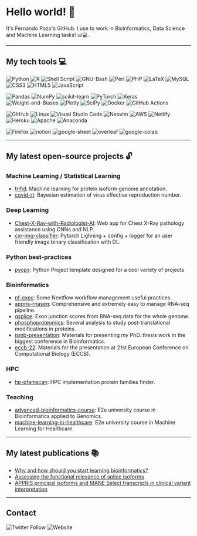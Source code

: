 # Hello world! 👋

It's Fernando Pozo's GitHub. I use to work in Bioinformatics, Data Science and Machine Learning tasks! 📊💻.

<!--
**fpozoc/fpozoc** is a ✨ _special_ ✨ repository because its `README.md` (this file) appears on your GitHub profile.

Here are some ideas to get you started:

- 🔭 I’m currently working on ...
- 🌱 I’m currently learning ...
- 👯 I’m looking to collaborate on ...
- 🤔 I’m looking for help with ...
- 💬 Ask me about ...
- 📫 How to reach me: ...
- 😄 Pronouns: ...
- ⚡ Fun fact: ...
-->
--------------------------------------------------------------------------------

## My tech tools 💻

![Python](https://img.shields.io/badge/python-3670A0?style=flat-square&logo=python&logoColor=ffdd54)
![R](https://img.shields.io/badge/r-%23276DC3.svg?style=flat-square&logo=r&logoColor=white)
![Shell Script](https://img.shields.io/badge/shell_script-%23121011.svg?style=flat-square&logo=gnu-bash&logoColor=white)
![GNU-Bash](https://img.shields.io/badge/GNU%20Bash-4EAA25?style=flat-square&logo=GNU%20Bash&logoColor=white)
![Perl](https://img.shields.io/badge/perl-%2339457E.svg?style=flat-square&logo=perl&logoColor=white)
![PHP](https://img.shields.io/badge/php-%23777BB4.svg?style=flat-square&logo=php&logoColor=white)
![LaTeX](https://img.shields.io/badge/latex-%23008080.svg?style=flat-square&logo=latex&logoColor=white)
![MySQL](https://img.shields.io/badge/mysql-%2300f.svg?style=flat-square&logo=mysql&logoColor=white)
![CSS3](https://img.shields.io/badge/css3-%231572B6.svg?style=flat-square&logo=css3&logoColor=white)
![HTML5](https://img.shields.io/badge/html5-%23E34F26.svg?style=flat-square&logo=html5&logoColor=white)
![JavaScript](https://img.shields.io/badge/javascript-%23323330.svg?style=flat-square&logo=javascript&logoColor=%23F7DF1E)

![Pandas](https://img.shields.io/badge/pandas-%23150458.svg?style=flat-square&logo=pandas&logoColor=white)
![NumPy](https://img.shields.io/badge/numpy-%23013243.svg?style=flat-square&logo=numpy&logoColor=white)
![scikit-learn](https://img.shields.io/badge/scikit--learn-%23F7931E.svg?style=flat-square&logo=scikit-learn&logoColor=white)
![PyTorch](https://img.shields.io/badge/PyTorch-%23EE4C2C.svg?style=flat-square&logo=PyTorch&logoColor=white)
![Keras](https://img.shields.io/badge/Keras-%23D00000.svg?style=flat-square&logo=Keras&logoColor=white)
![Weight-and-Biases](https://img.shields.io/badge/Weights_&_Biases-FFBE00?style=flat-square&logo=WeightsAndBiases&logoColor=white)
![Plotly](https://img.shields.io/badge/Plotly-%233F4F75.svg?style=flat-square&logo=plotly&logoColor=white)
![SciPy](https://img.shields.io/badge/SciPy-%230C55A5.svg?style=flat-square&logo=scipy&logoColor=%white)
![Docker](https://img.shields.io/badge/docker-%230db7ed.svg?style=flat-square&logo=docker&logoColor=white)
![GitHub Actions](https://img.shields.io/badge/github%20actions-%232671E5.svg?style=flat-square&logo=githubactions&logoColor=white)

![GitHub](https://img.shields.io/badge/github-%23121011.svg?style=flat-square&logo=github&logoColor=white)
![Linux](https://img.shields.io/badge/Linux-FCC624?style=flat-square&logo=linux&logoColor=black)
![Visual Studio Code](https://img.shields.io/badge/Visual%20Studio%20Code-0078d7.svg?style=flat-square&logo=visual-studio-code&logoColor=white)
![Neovim](https://img.shields.io/badge/NeoVim-%2357A143.svg?&style=flat-square&logo=neovim&logoColor=white)
![AWS](https://img.shields.io/badge/AWS-%23FF9900.svg?style=flat-square&logo=amazon-aws&logoColor=white)
![Netlify](https://img.shields.io/badge/netlify-%23000000.svg?style=flat-square&logo=netlify&logoColor=#00C7B7)
![Heroku](https://img.shields.io/badge/heroku-%23430098.svg?style=flat-square&logo=heroku&logoColor=white)
![Apache](https://img.shields.io/badge/apache-%23D42029.svg?style=flat-square&logo=apache&logoColor=white)
![Anaconda](https://img.shields.io/badge/Anaconda-%2344A833.svg?style=flat-square&logo=anaconda&logoColor=white)

![Firefox](https://img.shields.io/badge/Firefox-FF7139?style=flat-square&logo=Firefox-Browser&logoColor=white)
![notion](https://img.shields.io/badge/Notion-000000?style=flat-square&logo=notion&logoColor=white)
![google-sheet](https://img.shields.io/badge/Google%20Sheets-34A853?style=flat-square&logo=google-sheets&logoColor=white)
![overleaf](https://img.shields.io/badge/Overleaf-47A141?style=flat-square&logo=Overleaf&logoColor=white)
![google-colab](https://img.shields.io/badge/Colab-F9AB00?style=flat-square&logo=googlecolab&color=525252)

--------------------------------------------------------------------------------

## My latest open-source projects 🔓

### Machine Learning / Statistical Learning

- [trifid](https://github.com/fpozoc/trifid): Machine learning for protein isoform genome annotation.
- [covid-rt](https://github.com/fpozoc/covid-rt): Bayesian estimation of virus effective reproduction number.

### Deep Learning

- [Chest-X-Ray-with-Radiologist-AI](https://github.com/Rules99/Chest-X-Ray-with-Radiologist-AI): Web app for Chest X-Ray pathology assistance using CNNs and NLP.
- [cxr-img-classifier](https://github.com/fpozoc/cxr-img-classifier): Pytorch Lighning + config + logger for an user friendly image binary classification with DL.

### Python best-practices

- [pyops](https://github.com/fpozoc/pyops): Python Project template designed for a cool variety of projects 

### Bioinformatics
- [nf-exec](https://github.com/fpozoc/nf-exec): Some Nextflow workflow management useful practices. 
- [appris-rnaseq](https://github.com/fpozoc/appris_rnaseq): Comprehensive and extremely easy to manage RNA-seq pipeline.
- [qsplice](https://github.com/fpozoc/qsplice): Exon junction scores from RNA-seq data for the whole genome.
- [phosphoproteomics](https://github.com/fpozoc/phosphoproteomics): Several analysis to study post-translational modifications in proteins.
- [ismb-presentation](https://github.com/fpozoc/ismb-presentation): Materials for presenting my PhD. thesis work in the biggest conference in Bioinformatics.
- [eccb-22](https://github.com/fpozoc/eccb-22): Materials for the presentation at 21st European Conference on Computational Biology (ECCB).

### HPC
- [hp-pfamscan](https://github.com/fpozoc/hp-pfamscan): HPC implementation protein families finder.

### Teaching
- [advanced-bioinformatics-course](https://github.com/fpozoc/advanced-bioinformatics-course): E2e university course in Bioinformatics applied to Genomics.
- [machine-learning-in-healthcare](https://www.notion.so/fpozoc/Machine-Learning-in-Healthcare-cddc40ff349744a6b4b992b3fe4435a3): E2e university course in Machine Learning for Healthcare.

--------------------------------------------------------------------------------

## My latest publications 📚

- [Why and how should you start learning bioinformatics?](https://network.febs.org/posts/why-and-how-should-you-start-learning-bioinformatics?user_id=fernando-pozo)
- [Assessing the functional relevance of splice isoforms ](https://academic.oup.com/nargab/article/3/2/lqab044/6281449)
- [APPRIS principal isoforms and MANE Select transcripts in clinical variant interpretation](https://www.biorxiv.org/content/10.1101/2021.09.17.460749v1.abstract)

--------------------------------------------------------------------------------
## Contact
![Twitter Follow](https://img.shields.io/twitter/follow/fpozoca?style=social)
![Website](https://img.shields.io/website?down_message=offline&label=fpozoc.com&style=flat-square&up_message=online&url=https%3A%2F%2Ffpozoc.com)
